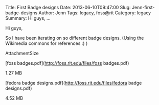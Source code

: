 Title: First Badge designs
Date: 2013-06-10T09:47:00
Slug: Jenn-first-badge-designs
Author: Jenn
Tags: legacy, foss@rit
Category: legacy
Summary: Hi guys, ... 

Hi guys,

So I have been iterating on so different badge designs. (Using the Wikimedia
commons for references :) )

AttachmentSize

[foss badges.pdf](http://foss.rit.edu/files/foss badges.pdf)

1.27 MB

[fedora badge designs.pdf](http://foss.rit.edu/files/fedora badge designs.pdf)

4.52 MB

